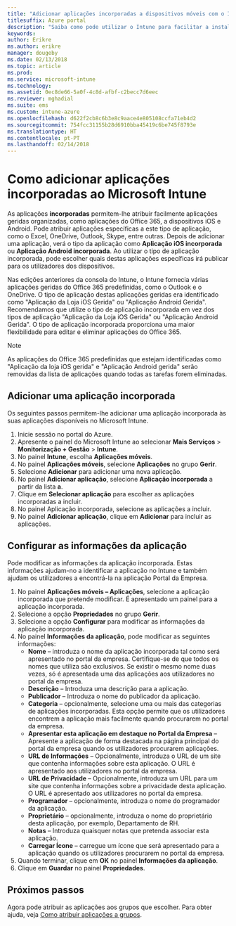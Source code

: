 ```yaml
---
title: "Adicionar aplicações incorporadas a dispositivos móveis com o Intune"
titlesuffix: Azure portal
description: "Saiba como pode utilizar o Intune para facilitar a instalação de aplicações incorporadas em dispositivos móveis."
keywords: 
author: Erikre
ms.author: erikre
manager: dougeby
ms.date: 02/13/2018
ms.topic: article
ms.prod: 
ms.service: microsoft-intune
ms.technology: 
ms.assetid: 0ec8de66-5a0f-4c8d-afbf-c2becc7d6eec
ms.reviewer: mghadial
ms.suite: ems
ms.custom: intune-azure
ms.openlocfilehash: d622f2cb8c6b3e8c9aace4e805108ccfa71eb4d2
ms.sourcegitcommit: 754fcc31155b28d6910bba45419c6be745f8793e
ms.translationtype: HT
ms.contentlocale: pt-PT
ms.lasthandoff: 02/14/2018
---
```

# <a name="how-to-add-built-in-apps-to-microsoft-intune"></a>Como adicionar aplicações incorporadas ao Microsoft Intune

As aplicações **incorporadas** permitem-lhe atribuir facilmente aplicações geridas organizadas, como aplicações do Office 365, a dispositivos iOS e Android. Pode atribuir aplicações específicas a este tipo de aplicação, como o Excel, OneDrive, Outlook, Skype, entre outras. Depois de adicionar uma aplicação, verá o tipo da aplicação como **Aplicação iOS incorporada** ou **Aplicação Android incorporada**. Ao utilizar o tipo de aplicação incorporada, pode escolher quais destas aplicações específicas irá publicar para os utilizadores dos dispositivos.

 Nas edições anteriores da consola do Intune, o Intune fornecia várias aplicações geridas do Office 365 predefinidas, como o Outlook e o OneDrive. O tipo de aplicação destas aplicações geridas era identificado como "Aplicação da Loja iOS Gerida" ou "Aplicação Android Gerida". Recomendamos que utilize o tipo de aplicação incorporada em vez dos tipos de aplicação "Aplicação da Loja iOS Gerida" ou "Aplicação Android Gerida". O tipo de aplicação incorporada proporciona uma maior flexibilidade para editar e eliminar aplicações do Office 365.

>[!NOTE]
>As aplicações do Office 365 predefinidas que estejam identificadas como "Aplicação da loja iOS gerida" e "Aplicação Android gerida" serão removidas da lista de aplicações quando todas as tarefas forem eliminadas.

## <a name="add-built-in-app"></a>Adicionar uma aplicação incorporada

Os seguintes passos permitem-lhe adicionar uma aplicação incorporada às suas aplicações disponíveis no Microsoft Intune.
1.  Inicie sessão no portal do Azure.
2.  Apresente o painel do Microsoft Intune ao selecionar **Mais Serviços** > **Monitorização + Gestão** > **Intune**.
3.  No painel **Intune**, escolha **Aplicações móveis**.
4.  No painel **Aplicações móveis**, selecione **Aplicações** no grupo **Gerir**.
5.  Selecione **Adicionar** para adicionar uma nova aplicação.
6.  No painel **Adicionar aplicação**, selecione **Aplicação incorporada** a partir da lista **a**.
7.  Clique em **Selecionar aplicação** para escolher as aplicações incorporadas a incluir.
8.  No painel Aplicação incorporada, selecione as aplicações a incluir.
9.  No painel **Adicionar aplicação**, clique em **Adicionar** para incluir as aplicações.


## <a name="configure-app-information"></a>Configurar as informações da aplicação

Pode modificar as informações da aplicação incorporada. Estas informações ajudam-no a identificar a aplicação no Intune e também ajudam os utilizadores a encontrá-la na aplicação Portal da Empresa.
1.  No painel **Aplicações móveis – Aplicações**, selecione a aplicação incorporada que pretende modificar. É apresentado um painel para a aplicação incorporada.
2.  Selecione a opção **Propriedades** no grupo **Gerir**.
3.  Selecione a opção **Configurar** para modificar as informações da aplicação incorporada.
4.  No painel **Informações da aplicação**, pode modificar as seguintes informações:
    -   **Nome** – introduza o nome da aplicação incorporada tal como será apresentado no portal da empresa. Certifique-se de que todos os nomes que utiliza são exclusivos. Se existir o mesmo nome duas vezes, só é apresentada uma das aplicações aos utilizadores no portal da empresa.
    -   **Descrição** – Introduza uma descrição para a aplicação. 
    -   **Publicador** – Introduza o nome do publicador da aplicação.
    -   **Categoria** – opcionalmente, selecione uma ou mais das categorias de aplicações incorporadas. Esta opção permite que os utilizadores encontrem a aplicação mais facilmente quando procurarem no portal da empresa.
    -   **Apresentar esta aplicação em destaque no Portal da Empresa** – Apresente a aplicação de forma destacada na página principal do portal da empresa quando os utilizadores procurarem aplicações.
    -   **URL de Informações** – Opcionalmente, introduza o URL de um site que contenha informações sobre esta aplicação. O URL é apresentado aos utilizadores no portal da empresa.
    -   **URL de Privacidade** – Opcionalmente, introduza um URL para um site que contenha informações sobre a privacidade desta aplicação. O URL é apresentado aos utilizadores no portal da empresa.
    -   **Programador** – opcionalmente, introduza o nome do programador da aplicação.
    -   **Proprietário** – opcionalmente, introduza o nome do proprietário desta aplicação, por exemplo, Departamento de RH.
    -   **Notas** – Introduza quaisquer notas que pretenda associar esta aplicação.
    -   **Carregar Ícone** – carregue um ícone que será apresentado para a aplicação quando os utilizadores procurarem no portal da empresa.
3.  Quando terminar, clique em **OK** no painel **Informações da aplicação**.
4.  Clique em **Guardar** no painel **Propriedades**.

## <a name="next-steps"></a>Próximos passos

Agora pode atribuir as aplicações aos grupos que escolher. Para obter ajuda, veja [Como atribuir aplicações a grupos](apps-deploy.md).
